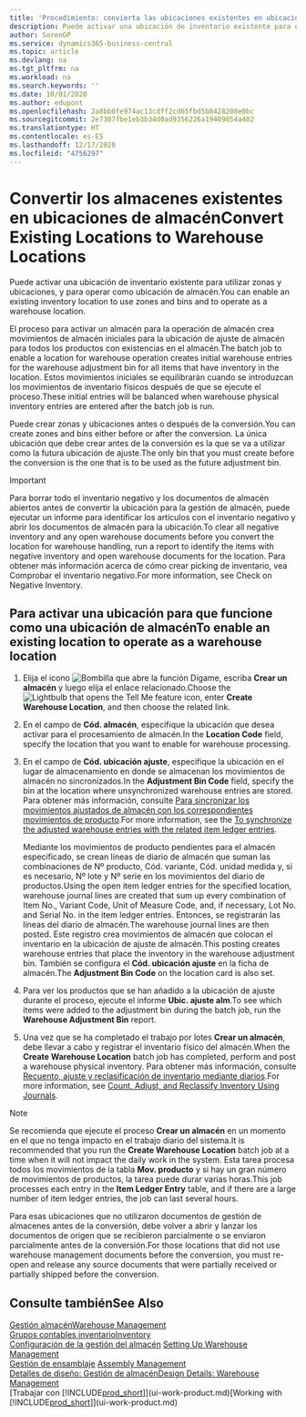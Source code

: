 ```yaml
---
title: 'Procedimiento: convierta las ubicaciones existentes en ubicaciones de almacén | Documentos de Microsoft'
description: Puede activar una ubicación de inventario existente para utilizar zonas y ubicaciones, y para operar como ubicación de almacén.
author: SorenGP
ms.service: dynamics365-business-central
ms.topic: article
ms.devlang: na
ms.tgt_pltfrm: na
ms.workload: na
ms.search.keywords: ''
ms.date: 10/01/2020
ms.author: edupont
ms.openlocfilehash: 2a8bb0fe974ac13cdff2cd65fbd5b8428208e0bc
ms.sourcegitcommit: 2e7307fbe1eb3b34d0ad9356226a19409054a402
ms.translationtype: HT
ms.contentlocale: es-ES
ms.lasthandoff: 12/17/2020
ms.locfileid: "4756297"
---
```

# <a name="convert-existing-locations-to-warehouse-locations"></a><span data-ttu-id="edce2-103">Convertir los almacenes existentes en ubicaciones de almacén</span><span class="sxs-lookup"><span data-stu-id="edce2-103">Convert Existing Locations to Warehouse Locations</span></span>
<span data-ttu-id="edce2-104">Puede activar una ubicación de inventario existente para utilizar zonas y ubicaciones, y para operar como ubicación de almacén.</span><span class="sxs-lookup"><span data-stu-id="edce2-104">You can enable an existing inventory location to use zones and bins and to operate as a warehouse location.</span></span>  

<span data-ttu-id="edce2-105">El proceso para activar un almacén para la operación de almacén crea movimientos de almacén iniciales para la ubicación de ajuste de almacén para todos los productos con existencias en el almacén.</span><span class="sxs-lookup"><span data-stu-id="edce2-105">The batch job to enable a location for warehouse operation creates initial warehouse entries for the warehouse adjustment bin for all items that have inventory in the location.</span></span> <span data-ttu-id="edce2-106">Estos movimientos iniciales se equilibrarán cuando se introduzcan los movimientos de inventario físicos después de que se ejecute el proceso.</span><span class="sxs-lookup"><span data-stu-id="edce2-106">These initial entries will be balanced when warehouse physical inventory entries are entered after the batch job is run.</span></span>  

<span data-ttu-id="edce2-107">Puede crear zonas y ubicaciones antes o después de la conversión.</span><span class="sxs-lookup"><span data-stu-id="edce2-107">You can create zones and bins either before or after the conversion.</span></span> <span data-ttu-id="edce2-108">La única ubicación que debe crear antes de la conversión es la que se va a utilizar como la futura ubicación de ajuste.</span><span class="sxs-lookup"><span data-stu-id="edce2-108">The only bin that you must create before the conversion is the one that is to be used as the future adjustment bin.</span></span>  

> [!IMPORTANT]  
>  <span data-ttu-id="edce2-109">Para borrar todo el inventario negativo y los documentos de almacén abiertos antes de convertir la ubicación para la gestión de almacén, puede ejecutar un informe para identificar los artículos con el inventario negativo y abrir los documentos de almacén para la ubicación.</span><span class="sxs-lookup"><span data-stu-id="edce2-109">To clear all negative inventory and any open warehouse documents before you convert the location for warehouse handling, run a report to identify the items with negative inventory and open warehouse documents for the location.</span></span> <span data-ttu-id="edce2-110">Para obtener más información acerca de cómo crear picking de inventario, vea Comprobar el inventario negativo.</span><span class="sxs-lookup"><span data-stu-id="edce2-110">For more information, see Check on Negative Inventory.</span></span>  

## <a name="to-enable-an-existing-location-to-operate-as-a-warehouse-location"></a><span data-ttu-id="edce2-111">Para activar una ubicación para que funcione como una ubicación de almacén</span><span class="sxs-lookup"><span data-stu-id="edce2-111">To enable an existing location to operate as a warehouse location</span></span>  
1.  <span data-ttu-id="edce2-112">Elija el icono ![Bombilla que abre la función Dígame](media/ui-search/search_small.png "Dígame qué desea hacer"), escriba **Crear un almacén** y luego elija el enlace relacionado.</span><span class="sxs-lookup"><span data-stu-id="edce2-112">Choose the ![Lightbulb that opens the Tell Me feature](media/ui-search/search_small.png "Tell me what you want to do") icon, enter **Create Warehouse Location**, and then choose the related link.</span></span>  
2.  <span data-ttu-id="edce2-113">En el campo de **Cód. almacén**, especifique la ubicación que desea activar para el procesamiento de almacén.</span><span class="sxs-lookup"><span data-stu-id="edce2-113">In the **Location Code** field, specify the location that you want to enable for warehouse processing.</span></span>  
3.  <span data-ttu-id="edce2-114">En el campo de **Cód. ubicación ajuste**, especifique la ubicación en el lugar de almacenamiento en donde se almacenan los movimientos de almacén no sincronizados.</span><span class="sxs-lookup"><span data-stu-id="edce2-114">In the **Adjustment Bin Code** field, specify the bin at the location where unsynchronized warehouse entries are stored.</span></span> <span data-ttu-id="edce2-115">Para obtener más información, consulte [Para sincronizar los movimientos ajustados de almacén con los correspondientes movimientos de producto](inventory-how-count-adjust-reclassify.md#to-synchronize-the-adjusted-warehouse-entries-with-the-related-item-ledger-entries).</span><span class="sxs-lookup"><span data-stu-id="edce2-115">For more information, see the [To synchronize the adjusted warehouse entries with the related item ledger entries](inventory-how-count-adjust-reclassify.md#to-synchronize-the-adjusted-warehouse-entries-with-the-related-item-ledger-entries).</span></span>  

    <span data-ttu-id="edce2-116">Mediante los movimientos de producto pendientes para el almacén especificado, se crean líneas de diario de almacén que suman las combinaciones de Nº producto, Cód. variante, Cód. unidad medida y, si es necesario, Nº lote y Nº serie en los movimientos del diario de productos.</span><span class="sxs-lookup"><span data-stu-id="edce2-116">Using the open item ledger entries for the specified location, warehouse journal lines are created that sum up every combination of Item No., Variant Code, Unit of Measure Code, and, if necessary, Lot No. and Serial No. in the item ledger entries.</span></span> <span data-ttu-id="edce2-117">Entonces, se registrarán las líneas del diario de almacén.</span><span class="sxs-lookup"><span data-stu-id="edce2-117">The warehouse journal lines are then posted.</span></span> <span data-ttu-id="edce2-118">Este registro crea movimientos de almacén que colocan el inventario en la ubicación de ajuste de almacén.</span><span class="sxs-lookup"><span data-stu-id="edce2-118">This posting creates warehouse entries that place the inventory in the warehouse adjustment bin.</span></span> <span data-ttu-id="edce2-119">También se configura el **Cód. ubicación ajuste** en la ficha de almacén.</span><span class="sxs-lookup"><span data-stu-id="edce2-119">The **Adjustment Bin Code** on the location card is also set.</span></span>  

4.  <span data-ttu-id="edce2-120">Para ver los productos que se han añadido a la ubicación de ajuste durante el proceso, ejecute el informe **Ubic. ajuste alm**.</span><span class="sxs-lookup"><span data-stu-id="edce2-120">To see which items were added to the adjustment bin during the batch job, run the **Warehouse Adjustment Bin** report.</span></span>  
5.  <span data-ttu-id="edce2-121">Una vez que se ha completado el trabajo por lotes **Crear un almacén**, debe llevar a cabo y registrar el inventario físico del almacén.</span><span class="sxs-lookup"><span data-stu-id="edce2-121">When the **Create Warehouse Location** batch job has completed, perform and post a warehouse physical inventory.</span></span> <span data-ttu-id="edce2-122">Para obtener más información, consulte [Recuento, ajuste y reclasificación de inventario mediante diarios](inventory-how-count-adjust-reclassify.md).</span><span class="sxs-lookup"><span data-stu-id="edce2-122">For more information, see [Count, Adjust, and Reclassify Inventory Using Journals](inventory-how-count-adjust-reclassify.md).</span></span>  

> [!NOTE]  
>  <span data-ttu-id="edce2-123">Se recomienda que ejecute el proceso **Crear un almacén** en un momento en el que no tenga impacto en el trabajo diario del sistema.</span><span class="sxs-lookup"><span data-stu-id="edce2-123">It is recommended that you run the **Create Warehouse Location** batch job at a time when it will not impact the daily work in the system.</span></span> <span data-ttu-id="edce2-124">Esta tarea procesa todos los movimientos de la tabla **Mov. producto** y si hay un gran número de movimientos de productos, la tarea puede durar varias horas.</span><span class="sxs-lookup"><span data-stu-id="edce2-124">This job processes each entry in the **Item Ledger Entry** table, and if there are a large number of item ledger entries, the job can last several hours.</span></span>  

 <span data-ttu-id="edce2-125">Para esas ubicaciones que no utilizaron documentos de gestión de almacenes antes de la conversión, debe volver a abrir y lanzar los documentos de origen que se recibieron parcialmente o se enviaron parcialmente antes de la conversión.</span><span class="sxs-lookup"><span data-stu-id="edce2-125">For those locations that did not use warehouse management documents before the conversion, you must re-open and release any source documents that were partially received or partially shipped before the conversion.</span></span>  

## <a name="see-also"></a><span data-ttu-id="edce2-126">Consulte también</span><span class="sxs-lookup"><span data-stu-id="edce2-126">See Also</span></span>  
[<span data-ttu-id="edce2-127">Gestión almacén</span><span class="sxs-lookup"><span data-stu-id="edce2-127">Warehouse Management</span></span>](warehouse-manage-warehouse.md)  
[<span data-ttu-id="edce2-128">Grupos contables inventario</span><span class="sxs-lookup"><span data-stu-id="edce2-128">Inventory</span></span>](inventory-manage-inventory.md)  
<span data-ttu-id="edce2-129">[Configuración de la gestión del almacén](warehouse-setup-warehouse.md)   </span><span class="sxs-lookup"><span data-stu-id="edce2-129">[Setting Up Warehouse Management](warehouse-setup-warehouse.md)   </span></span>  
<span data-ttu-id="edce2-130">[Gestión de ensamblaje](assembly-assemble-items.md)  </span><span class="sxs-lookup"><span data-stu-id="edce2-130">[Assembly Management](assembly-assemble-items.md)  </span></span>  
[<span data-ttu-id="edce2-131">Detalles de diseño: Gestión de almacén</span><span class="sxs-lookup"><span data-stu-id="edce2-131">Design Details: Warehouse Management</span></span>](design-details-warehouse-management.md)  
<span data-ttu-id="edce2-132">[Trabajar con [!INCLUDE[prod_short](includes/prod_short.md)]](ui-work-product.md)</span><span class="sxs-lookup"><span data-stu-id="edce2-132">[Working with [!INCLUDE[prod_short](includes/prod_short.md)]](ui-work-product.md)</span></span>
